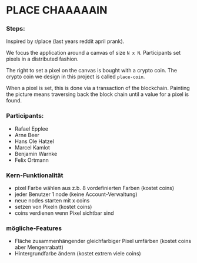 # PLACE CHAAAAAIN

### Steps:

Inspired by r/place (last years reddit april prank).

We focus the application around a canvas of size `N x N`. Participants set pixels in a distributed fashion.

The right to set a pixel on the canvas is bought with a crypto coin. The crypto coin we design in this project is called `place-coin`.

When a pixel is set, this is done via a transaction of the blockchain. Painting the picture means traversing back the block chain until a value for a pixel is found.

### Participants:

- Rafael Epplee
- Arne Beer
- Hans Ole Hatzel
- Marcel Kamlot
- Benjamin Warnke
- Felix Ortmann


### Kern-Funktionalität
- pixel Farbe wählen aus z.b. 8 vordefinierten Farben (kostet coins)
- jeder Benutzer 1 node (keine Account-Verwaltung)
- neue nodes starten mit x coins
- setzen von Pixeln (kostet coins)
- coins verdienen wenn Pixel sichtbar sind

### mögliche-Features
- Fläche zusammenhängender gleichfarbiger Pixel umfärben (kostet coins aber Mengenrabatt)
- Hintergrundfarbe ändern (kostet extrem viele coins)
